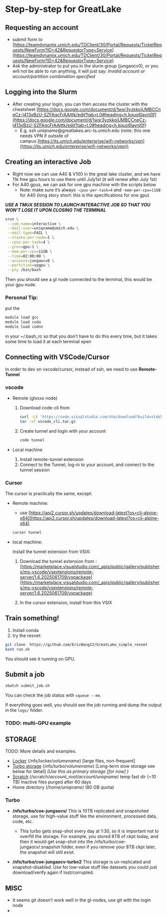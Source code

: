 # Step-by-step for GreatLake

## Requesting an account

- submit form to [https://teamdynamix.umich.edu/TDClient/30/Portal/Requests/TicketRequests/NewForm?ID=42&RequestorType=Service](https://teamdynamix.umich.edu/TDClient/30/Portal/Requests/TicketRequests/NewForm?ID=42&RequestorType=Service)
- Ask the administrator to put you in the slurm group (jungaocv0), or you will not be able to run anything, it will just say: *Invalid account or account/partition combination specified*

## Logging into the Slurm

- After creating your login, you can then access the cluster with the cheatsheet [https://docs.google.com/document/d/1wsr3yzkkojUMBCCneCz-l413xBzU-SZFAqcFrAAjttk/edit?tab=t.0#heading=h.kquo6lavnl0f](https://docs.google.com/document/d/1wsr3yzkkojUMBCCneCz-l413xBzU-SZFAqcFrAAjttk/edit?tab=t.0#heading=h.kquo6lavnl0f)
    - E.g. ssh *uniqname*@greatlakes.arc-ts.umich.edu (note: this one needs VPN if outside of campus [https://its.umich.edu/enterprise/wifi-networks/vpn](https://its.umich.edu/enterprise/wifi-networks/vpn))

## Creating an interactive Job

- Right now we can use A40 & V100 in the great lake cluster, and we have 11k free gpu hours to use there until July1st (it will renew after July 1st)
- For A40 gpus, we can ask for one gpu machine with the scripts below
    - Note: make sure it’s always `-cpus-per-task=4` and `-mem-per-cpu=11GB` for A40 (long story short: this is the specifications for one gpu)
    

***USE A TMUX SESSION TO LAUNCH INTERACTIVE JOB SO THAT YOU WON’T LOSE IT UPON CLOSING THE TERMINAL***

```bash
srun \
 --job-name=interactive \
 --mail-user=uniqname@umich.edu \
 --mail-type=FAIL \
 --ntasks-per-node=1 \
 --cpus-per-task=4 \
 --gres=gpu:1 \
 --mem-per-cpu=11GB \
 --time=02:00:00 \
 --account=jungaocv0 \
 --partition=spgpu \
 --pty /bin/bash
```

Then you should see a gl node connected to the terminal, this would be your gpu node.

### Personal Tip:

put the 

```bash
module load gcc
module load cuda
module load cudnn
```

in your ~/.bash_rc so that you don’t have to do this every time, but it takes some time to load it at each terminal open

## Connecting with VSCode/Cursor

In order to dev on vscode/cursor, instead of ssh, we need to use **Remote-Tunnel**

### vscode

- Remote (glxxxx node)
    1. Download code-cli from 
        
        ```bash
        curl -Lk 'https://code.visualstudio.com/sha/download?build=stable&os=cli-alpine-x64' --output vscode_cli.tar.gz
        tar -xf vscode_cli.tar.gz
        
        ```
        
    2. Create tunnel and login with your account
        
        ```bash
        code tunnel
        ```
        
- Local machine
    1. Install remote-tunnel extension
    2. Connect to the Tunnel, log-in to your account, and connect to the tunnel session

### Cursor

The cursor is practically the same, except:

- Remote machine:
    - use [https://api2.cursor.sh/updates/download-latest?os=cli-alpine-x64](https://api2.cursor.sh/updates/download-latest?os=cli-alpine-x64)
    
    ```bash
    cursor tunnel
    ```
    
- local machine:
    
    Install the tunnel extension from VSIX:
    
     1. Download the tunnel extension from : [https://marketplace.visualstudio.com/_apis/public/gallery/publishers/ms-vscode/vsextensions/remote-server/1.6.2025061709/vspackage](https://marketplace.visualstudio.com/_apis/public/gallery/publishers/ms-vscode/vsextensions/remote-server/1.6.2025061709/vspackage) 
    
     2. In the cursor extension, install from this VSIX

## Train something!

1. Install conda
2. try the resnet:

```bash
git clone  https://github.com/EricWang12/GreatLake_simple_resnet
bash run.sh
```

You should see it running on GPU.

## Submit a job

```bash
sbatch submit_job.sh
```

You can check the job status with `squeue --me`.

If everything goes well, you should see the job running and dump the output in the `logs/` folder.

### TODO: multi-GPU example

## STORAGE

TODO: More details and examples.

- [Locker](https://its.umich.edu/advanced-research-computing/storage/locker) (/nfs/locker/*volumename*) [large files, non-frequent]
- [Turbo storage](https://its.umich.edu/advanced-research-computing/storage/turbo) (/nfs/turbo/*volumename*) [Long-term slow storage see below for detail] *(Use this as primary storage [for now] )*
- [Scratch](https://its.umich.edu/advanced-research-computing/facilities-services) (/scratch/*account_root*/*account*/*uniqname)* temp fast dir (~10 TB) Inactive files purged after 60 days
- Home directory  (/home/*uniqname)* (80 GB quota)


### Turbo

- **/nfs/turbo/coe-jungaocv/** This is 10TB replicated and snapshoted storage, use for high-value stuff like the environment, processed data, code, etc.    
    - This turbo gets snap-shot every day at 1:30, so it is important not to overfill the storage. For example, you stored 8TB of ckpt today, and then it would get snap-shot into the /nfs/turbo/coe-jungaocv/.snapshot folder, even if you remove your 8TB ckpt later, the snapshot will still exist.
 
- **/nfs/turbo/coe-jungaocv-turbo2** This storage is un-replicated and snapshot-disabled. Use for low-value stuff like datasets you could just download/verify again if lost/corrupted. 



## MISC

- It seems git doesn’t work well in the gl-nodes, use git with the login node
-
